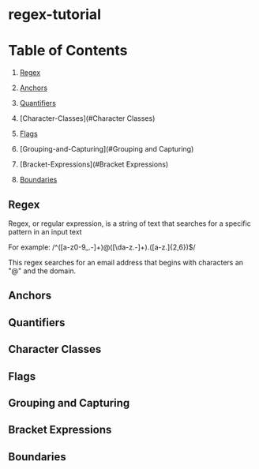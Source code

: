 # regex-tutorial

# Table of Contents

1. [Regex](#Regex)


2. [Anchors](#Anchors)


3. [Quantifiers](#Quantifiers)


4. [Character-Classes](#Character Classes)


5. [Flags](#Flags)


6. [Grouping-and-Capturing](#Grouping and Capturing)


7. [Bracket-Expressions](#Bracket Expressions)


8. [Boundaries](#Boundaries)



## Regex
  Regex, or regular expression, is a string of text that searches for a specific pattern in an input text
  
  For example: /^([a-z0-9_.-]+)@([\da-z.-]+).([a-z.]{2,6})$/
  
  This regex searches for an email address that begins with characters an "@" and the domain.
  
## Anchors

## Quantifiers

## Character Classes

## Flags

## Grouping and Capturing

## Bracket Expressions

## Boundaries
  
  
